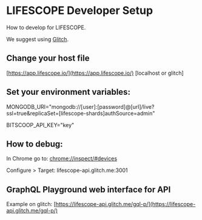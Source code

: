 # LIFESCOPE Developer Setup

How to develop for LIFESCOPE.

We suggest using [Glitch](https://glitch.com).

## Change your host file

[https://app.lifescope.io/](https://app.lifescope.io/)		[localhost or glitch]

## Set your environment variables:
 
MONGODB_URI="mongodb://[user]:[password]@[url]/live?ssl=true&replicaSet=[lifescope-shards]authSource=admin"

BITSCOOP_API_KEY="key"

## How to debug:

In Chrome go to: [chrome://inspect/#devices](chrome://inspect/#devices)

Configure > Target: lifescope-api.glitch.me:3001

## GraphQL Playground web interface for API

Example on glitch:
[https://lifescope-api.glitch.me/gql-p/](https://lifescope-api.glitch.me/gql-p/)
<!--stackedit_data:
eyJoaXN0b3J5IjpbMTg0Mjc5NTUyNiwtMTk2NzIzNjI3OCwtMT
g0MTE3MzI2XX0=
-->
